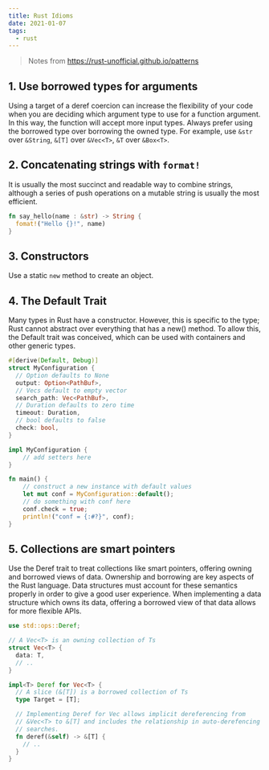 ```yaml
---
title: Rust Idioms
date: 2021-01-07
tags:
  - rust
---
```


> Notes from https://rust-unofficial.github.io/patterns

## 1. Use borrowed types for arguments

Using a target of a deref coercion can increase the flexibility of your code when you are deciding which argument type to use for a function argument. In this way, the function will accept more input types. Always prefer using the borrowed type over borrowing the owned type. For example, use `&str` over `&String`, `&[T]` over `&Vec<T>`, `&T` over `&Box<T>`. 

## 2. Concatenating strings with `format!`

It is usually the most succinct and readable way to combine strings, although a series of push operations on a mutable string is usually the most efficient.

```rust
fn say_hello(name : &str) -> String {
  fomat!("Hello {}!", name)
}
```

## 3. Constructors

Use a static `new` method to create an object.

## 4. The Default Trait

Many types in Rust have a constructor. However, this is specific to the type; Rust cannot abstract over everything that has a new() method. To allow this, the Default trait was conceived, which can be used with containers and other generic types.

```rust
#[derive(Default, Debug)]
struct MyConfiguration {
  // Option defaults to None
  output: Option<PathBuf>,
  // Vecs default to empty vector
  search_path: Vec<PathBuf>,
  // Duration defaults to zero time
  timeout: Duration,
  // bool defaults to false
  check: bool,
}

impl MyConfiguration {
    // add setters here
}

fn main() {
    // construct a new instance with default values
    let mut conf = MyConfiguration::default();
    // do something with conf here
    conf.check = true;
    println!("conf = {:#?}", conf);
}
```

## 5. Collections are smart pointers

Use the Deref trait to treat collections like smart pointers, offering owning and borrowed views of data. Ownership and borrowing are key aspects of the Rust language. Data structures must account for these semantics properly in order to give a good user experience. When implementing a data structure which owns its data, offering a borrowed view of that data allows for more flexible APIs.

```rust
use std::ops::Deref;

// A Vec<T> is an owning collection of Ts
struct Vec<T> {
  data: T,
  // ..
}

impl<T> Deref for Vec<T> {
  // A slice (&[T]) is a borrowed collection of Ts
  type Target = [T];

  // Implementing Deref for Vec allows implicit dereferencing from 
  // &Vec<T> to &[T] and includes the relationship in auto-derefencing 
  // searches.
  fn deref(&self) -> &[T] {
    // ..
  }
}
```
